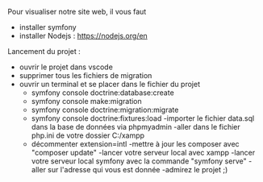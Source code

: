 Pour visualiser notre site web, il vous faut
  - installer symfony
  - installer Nodejs : https://nodejs.org/en

Lancement du projet :
  - ouvrir le projet dans vscode
  - supprimer tous les fichiers de migration
  - ouvrir un terminal et se placer dans le fichier du projet
      - symfony console doctrine:database:create
      - symfony console make:migration
      - symfony console doctrine:migration:migrate
      - symfony console doctrine:fixtures:load
  -importer le fichier data.sql dans la base de données via phpmyadmin
  -aller dans le fichier php.ini de votre dossier C:/xampp
      - décommenter extension=intl
  -mettre à jour les composer avec "composer update"
  -lancer votre serveur local avec xampp
  -lancer votre serveur local symfony avec la commande "symfony serve"
  -aller sur l'adresse qui vous est donnée
  -admirez le projet ;)
